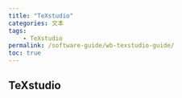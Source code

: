 ```yaml
---
title: "TeXstudio"
categories: 文本
tags:
    - TeXstudio
permalink: /software-guide/wb-texstudio-guide/
toc: true
---
```


## TeXstudio


